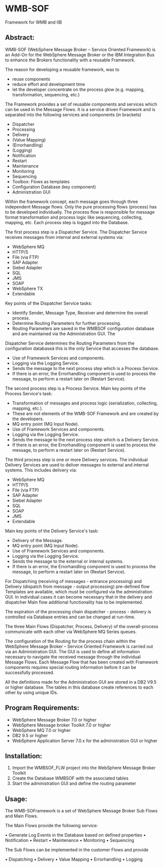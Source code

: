 WMB-SOF
=======

Framework for WMB and IIB


Abstract:
------------
WMB-SOF (WebSphere Message Broker – Service Oriented Framework) is an Add-On for the WebSphere Message Broker or the IBM Integration Bus to enhance the Brokers functionality with a reusable Framework. 

The reason for developing a reusable framework, was to

-	reuse components
-	reduce effort and development time
-	let the developer concentrate on the process glow (e.g. mapping, transformation, sequencing, etc.)
 
The Framework provides a set of reusable components and services which can be used in the Message Flows.
It is a service driven Framework and is separated into the following services and components (in brackets)

-	Dispatcher
-	Processing
-	Delivery
-	(Value Mapping)
-	(Errorhandling)
-	(Logging)
-	Notification
-	Restart
-	Maintenance
-	Monitoring
-	Sequencing
-	Toolbox: Flows as templates
-	Configuration Database (key component)
-	Administration GUI 


Within the framework concept, each message goes through three independent Message flows. Only the pure processing flows (process) has to be developed individually. The process flow is responsible for message format transformation and process logic like sequencing, collecting, mapping, etc. Each process step is logged into the Database. 

The first process step is a Dispatcher Service. The Dispatcher Service receives messages from internal and external systems via:

-	WebSphere MQ
-	HTTP/S
-	File (via FTP)
-	SAP Adapter
-	Siebel Adapter
-	SQL
-	JMS
-	SOAP
-	WebSphere TX
-	Extendable 

Key points of the Dispatcher Service tasks:

-	Identify Sender, Message Type, Receiver and determine the overall process.
-	Determine Routing Parameters for further processing.
-	Routing Parameters are saved in the WMBSOF configuration database and are maintained via the Administration GUI. The 

Dispatcher Service determines the Routing Parameters from the configuration databaseà this is the only Service that accesses the database.

-	Use of Framework Services and components.
-	Logging via the Logging Service.
-	Sends the message to the next process step which is a Process Service.
-	If there is an error, the Errorhandling component is used to process the message, to perform a restart later on (Restart Service).

The second process step is a Process Service. Main key points of the Process Service's task:

-	Transformation of messages and process logic (serialization, collecting, mapping, etc.).
-	These are not elements of the WMB-SOF Framework and are created by the developers.
-	MQ entry point (MQ Input Node).
-	Use of Framework Services and components.
-	Logging via the Logging Service.
-	Sends the message to the next process step which is a Delivery Service.
-	If there is an error, the Errorhandling component is used to process the message, to perform a restart later on (Restart Service).

 
The third process step is one or more Delivery services. The individual Delivery Services are used to deliver messages to external and internal systems. This includes delivery via:

-	WebSphere MQ
-	HTTP/S
-	File (via FTP)
-	SAP Adapter
-	Siebel Adapter
-	SQL
-	SOAP
-	JMS
-	Extendable 

Main key points of the Delivery Service's task:

-	Delivery of the Message.
-	MQ entry point (MQ Input Node).
-	Use of Framework Services and components.
-	Logging via the Logging Service.
-	Sends the message to the external or internal systems.
-	If there is an error, the Errorhandling component is used to process the message, to perform a restart later on (Restart Service).

For Dispatching (receiving of messages - entrance processing) and Delivery (dispatch from message - output processing) pre-defined flow Templates are available, which must be configured via the administration GUI. In individual cases it can become necessary that in the delivery and dispatcher Main flow additional functionality has to be implemented. 


The expiration of the processing chain dispatcher - process - delivery is controlled via Database entries and can be changed at run-time.

The three Main Flows (Dispatcher, Process, Delivery) of the overall-process communicate with each other via WebSphere MQ Series queues.

The configuration of the Routing for the process chain within the WebSphere Message Broker – Service Oriented Framework is carried out via an Administration GUI. The GUI is used to define all information necessary to navigate the received message through the individual Message Flows. Each Message Flow that has been created with Framework components requires special routing information before it can be successfully processed.

All the definitions made for the Administration GUI are stored in a DB2 V9.5 or higher database. The tables in this database create references to each other by using unique IDs. 


Program Requirements:
-------------------------------
-	WebSphere Message Broker 7.0 or higher 
-	WebSphere Message broker Toolkit 7.0 or higher
-	WebSphere MQ 7.0 or higher
-	DB2 9.5 or higher   
-	WebSphere Application Server 7.0.x for the administration GUI or higher


Installation:
----------------
1.	Import the WMBSOF_FLW project into the WebSphere Message Broker Toolkit
2.	Create the Database WMBSOF with the associated tables
3.	Start the administration GUI and define the routing parameter

Usage:
---------
The WMB-SOFramework is a set of WebSphere Message Broker Sub Flows and Main Flows. 

The Main Flows provide the following service:

•	Generate Log Events in the Database based on defined properties
•	Notification
•	Restart
•	Maintenance
•	Monitoring
•	Sequencing

The Sub Flows can be implemented in the customer Flows and provide

•	Dispatching
•	Delivery
•	Value Mapping
•	Errorhandling
•	Logging

 

